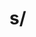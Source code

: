 # s/<script>//gi

## Introduction
This is my first writeup for CTF challenge in my life.
I participated SECCON 2021 the most popular CTF challenge in Japan.
I could solve a problem "s/<script>//gi"
So I will share my solution for this problem.

## Problem

    Can you figure out why s/<script>//gi is insufficient for sanitizing? This can be bypassed with <scr<script>ipt>.
    Remove <script> (case insensitive) from the input until the input contains no <script>.
    Note that flag format is SECCON{[\x20-\x7e]+}, which means that the flag may contains < or > as the following examples.
    Sample Input 1:
    S3CC0N{dum<scr<script>ipt>my}
    Sample Output 1:
    S3CC0N{dummy}
    Sample Input 2 (small.txt):
    S3CC0N{dumm<scrIpT>y_flag>_<_pt>>PT><<SCr<S<<SC<SCRIpT><scRiPT>Ript>sCr<Scri<...
    Sample Output 2:
    S3CC0N{dummy_flag>_<_pt>>PT><sCRIp<scr<scr<scr!pt>ipt>ipt>}

And a file named "flag.tar.gz" was attached.
In this file, a file named "small.txt" and a file named "flag.txt" were contained.

    $ ls -l flag.txt small.txt 
    -rwxrwxr-x 1 yuno yuno 67108968 Oct 30 20:16 flag.txt
    -rw-r--r-- 1 yuno yuno     3276 Nov 12  1995 small.txt

The size of "small.txt" is 3,276 byte, on the other hand the size of flag.txt is 67,108,968 byte very larger than "small.txt".
The content of "small.txt" is as follows.

    $ cat small.txt 
    S3CC0N{dumm<scrIpT>y_flag>_<_pt>>PT><<SCr<S<<SC<SCRIpT><scRiPT>Ript>sCr<Scri<sCRIpT><ScRIPt>p<ScripT>T>iP<sCRIpt>T>cr<scRiPT>IPt>i<sC<S<ScR<s<SCrIpT>CRIpT>Ipt<sCrIPt>><ScRIPT><s<ScrIPt>CRIpt>c<sC<scRiPt>RIPT<scrIPT>>RiPT><<sCRipt>scrIPT<sCr<sCRiPt>IPt>>RipT><SC<<S<<ScRi<ScR<Script>iPT>pt>sCRIPT>cr<<Scr<<SCRipt>scRipt><SCrIPT>iPt>SCRI<scRiPt>Pt<sc<SCriPT>riPt>>Ipt>S<SCRiP<scRipT><ScRIPt>T<ScRIP<SC<<SCRIpt>scripT>ri<sCrIpt>pT><S<sCRIPt>crIPt>t>><<sCriPt>sCRIPT>cRIpt><<SCRiPT>SCRIpt>rIPT<<sCRIPT>SCr<Scri<sCRIPT><<SCRIPT>scRiPT>Pt><SCriPt>I<S<S<SCRiPt>C<<sCRIpt>S<SCriPt><scrIPT>CrIpT><sCRiPT>r<S<ScripT>cript>IPT>c<SCrIpt>RiPt><ScrIpt><S<<ScRiPt>scrIpT>cRIPt><s<<ScrIpt>scrip<sCR<<scRiPT>ScRiPt>ipT><sCRIpT><ScRipT>T><<scRiPt>sCRiPt>Crip<Scr<SCrIpt><SCrIP<ScriPt>t>Ipt>T<ScrIp<sCrIpt<SC<SCRI<ScRiPT>pT>RIp<ScRIpT>T>>T>><SCr<sCriPT><SCrIPT>I<SCrIpT><SCrIpT<sCRIPt<sCRipT>>>pT><sCrI<SCRiPT><<SCRipt>sCr<sCRi<sCRiPt<scriPt>>pT>IPT><scriP<S<scRIPT>CrIPT>T>pT><SCRIpt>p<S<ScrIpt>cr<Sc<SCrIpT>RIPT>iPt><sCrIPt>T<<ScRipt>scrIPt>><s<Scri<sCrIP<sCRipt>t>pT><scRipT>cRIPt>><scRiPT><ScriPT><scRipT>P<scRipt>T><Scr<<sCrIPt>sCrIPT>i<SCrIp<scRIPT>T>p<SCRiPt><ScRiPT><ScRIPt><ScRIpt>T<sc<ScRipt>ripT>><ScrIp<SCript>T><scRiPT><sCrIPt>sCRIp<scr<scr<<<SC<SCR<Scri<<<scripT<scrIp<<SCri<scRiPT<SCRi<ScR<Scrip<ScriP<ScriP<s<SC<sC<<sCrip<sCriPT<<<scrIP<scrI<s<SCri<scRi<SCr<SC<sCriPT<ScrI<SCrI<SC<sc<ScR<ScRIPT<S<ScriP<scrIpt>T>CRIpT>>Ipt>RIpT>RIpt>PT>PT>>ript>IPT>pT>Pt>CriPt>Pt>t>SCRIpT>ScrIPt>>t>SCRIPT>RIpT>Ript>CriPt>t>T>t>ipt>pT>>pT>SCript>T>>sCRiPT>scRiPt>pt>Ipt>RIpT>sCriPt>scr!pt><Sc<s<<sC<sCr<<SCRI<ScRIp<scRip<scri<ScRIp<ScRIp<<SC<scR<SCr<ScRi<sCRI<<sCrIPt<sc<sc<ScR<<<SC<S<SCRI<sC<scrIPt<sCR<sCri<ScripT<ScRiP<scriP<scR<scRipt<SCRipt<SCript<<<sCRiP<scrI<sc<ScRipt<sCriPt<scriPT<sCRI<SCr<sC<s<ScrIpT<ScRIP<SCRIpt<<SCRIpt<S<sc<SCrip<scR<ScrIp<<<SCr<<sCr<sCriP<SCRIP<sC<sc<Scr<Sc<sCrIP<ScRiPt<s<scr<sCRiP<sC<ScrIP<<sCRip<scRi<SCri<SCr<scrip<s<S<sc<<sC<SCr<SCRiPt<sCRIp<Sc<S<s<<SCr<<sCr<sCRI<<<scRi<s<SCr<Sc<scRI<<<ScRi<scRiP<SCrI<ScR<<sc<s<<S<SC<sCRIpT<SCrIPT<SCRIPt<Sc<<SCrip<SCR<ScRIP<ScRIPT<ScrIP<ScRIP<Scri<<<s<s<<s<ScR<sCRi<<s<<ScriPT<SCRIpt<SCr<scrip<scrIP<SCrI<SC<scr<Scr<scr<SC<SCRIpt<sCRip<<sC<<SCRIP<<<scR<SC<ScrIp<scrI<<<Scr<S<scr<Scr<SCr<scrip<ScrIpT<ScRIP<sc<s<scr<SCRIP<Scr<scrip<scr<scRi<SCrI<<<scr<sCRIP<Sc<S<SCr<sCr<sC<scRiPT<S<sC<scrIpT<scRiP<S<SCRipt>CrIpT>T>>rIpt>criPt>>ript>IPt>IpT>CripT>rIpt>T>iPt>ScriPt>ScRipT>pt>Pt>ipT>t>IPT>t>IPt>cRiPT>RipT>t>>T>IPt>iPT>IPT>crIPt>Ipt>SCRiPt>SCripT>pt>t>ript>IPT>SCrIpT>sCRIPt>t>sCRiPt>ripT>SCrIPT>t>>RiPT>IpT>iPT>iPt>RiPt>Pt>T>T>iPT>>>SCrIpT>cRiPt>SCRIPT>pT>IpT>cRiPT>sCRIpt>CRIPT>CRIpT>scrIpt>ScRiPt>pt>t>T>>T>iPt>t>scRiPt>RiPt>>>>rIpt>CriPT>SCRIPt>CRIPT>rIpT>scRiPt>IpT>Pt>T>Pt>sCRIpT>scriPT>pt>rIpt>IPt>CRIPT>pt>ScRiPT>ScRIpT>PT>IpT>ScRipt>Ipt>sCRIPt>cRipt>Cript>ripT>t>>iPt>Ript>SCRiPT>riPT>criPT>criPT>t>ipt>pt>PT>T>SCRIpt>T>Ript>T>iPT>cRIPt>>T>RIpT>IpT>RiPT>ripT>t>T>ipT>scrIPt>ipT>SCripT>SCrIpt>t>ipT>t>rIpt>CRiPT>>SCrIpT>>T>>cRiPt>rIPT>Ipt>PT>>>>rIPt>PT>t>ScRIpT>SCRipT>>>>ipT>T>T>>pt>Ipt>>ripT>pT>CriPt>rIpT>ScRIPt>sCRIPT>ipT>rIPt>RIPT>>ScRipT>Pt>Pt>ipT>IPT>rIPt>ScRIPt>T>t>pT>T>T>pT>ScRiPt>IPT>RIPt>sCrIpT>CRIPT>rIpT>ip<SCrIP<ScriPT><ScripT>T><sC<ScRi<scri<<sCript>scRiPT>pT>pT>R<SC<scriPT>rIPt><ScrIpT>Ipt>t>ipt>}

## My solution

As this problem, we must remove "<script>" from a file again and again.
In my solution, firstly, read characters one by one.
For deleting "<script>", when you read a character '>' then compare strings before '>' and "<script>" in case insensitive,
and if they matched, delete string "<script>".
After that, continue read characters, and return first, continue until EOF.  
If you do above, in this exported file, no "<script>" are contained.

In C language, a code is as follows.

    #include <stdio.h>
    #include <stdlib.h>
    #include <string.h>

    int
        main( int argc, char **argv )
    {
        if( argc < 2 )
        {
            return	-1;
        }

        char	*stack = (char*)malloc( 1280000000 );
        size_t	idx = 0, word_idx;

        char	word[] = "<SCRIPT>";
        int	wordlastidx = strlen( word ) - 1;

        FILE	*fp = fopen( argv[1], "rb" );
        int	c;
        while( ( c = fgetc( fp ) ) != EOF )
        {
            stack[idx] = c;
            idx++;

            if( c == word[wordlastidx] && idx > wordlastidx )
            {
                stack[idx] = '\0';
                if( strcasecmp( word, &stack[idx - wordlastidx - 1] ) == 0 )
                {
                    idx -= wordlastidx + 1;
                }
            }
        }
        stack[idx] = '\0';

        printf( "%s\n", stack );

        free( stack );

        return	0;
    }

  

    time ./rmscript flag.txt 
    SECCON{sanitizing_is_not_so_good><_escaping_is_better_iPt><SCript<ScrIpT<scRIp<scRI<Sc<scr!pt>}


    real	0m0.753s
    user	0m0.457s
    sys	0m0.048s


And in python3, a code is as follows.

    data = open( 'flag.txt' ).read()
    flag = []

    word = '<SCRIPT>'
    wordlen = len( word )

    for c in data:
        flag += [ c ]
        if c == '>' and ''.join( flag[-wordlen:] ).upper() == word:
            del( flag[-wordlen:] )

    print( ''.join( flag ) )

  

    time python3 rmscript.py 
    SECCON{sanitizing_is_not_so_good><_escaping_is_better_iPt><SCript<ScrIpT<scRIp<scRI<Sc<scr!pt>}


    real	0m8.846s
    user	0m8.761s
    sys	0m0.084s

I use a list named "flag" instead of strings in python3 program because of running time is very long by coping strings repeatedly if you use strings.
However, we can see a program made by C language is very faster than a program made by python3.

It is all of my solution for this problem.
